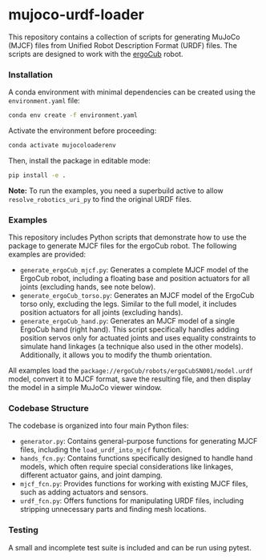 # mujoco-urdf-loader

This repository contains a collection of scripts for generating MuJoCo (MJCF) files from Unified Robot Description Format (URDF) files. The scripts are designed to work with the [ergoCub](https://ergocub.eu/) robot. 

### Installation

A conda environment with minimal dependencies can be created using the `environment.yaml` file:

```bash
conda env create -f environment.yaml
```

Activate the environment before proceeding:

```bash
conda activate mujocoloaderenv
```

Then, install the package in editable mode:

```bash
pip install -e .
```

**Note:** To run the examples, you need a superbuild active to allow `resolve_robotics_uri_py` to find the original URDF files.

### Examples

This repository includes Python scripts that demonstrate how to use the package to generate MJCF files for the ergoCub robot. The following examples are provided:

* `generate_ergoCub_mjcf.py`: Generates a complete MJCF model of the ErgoCub robot, including a floating base and position actuators for all joints (excluding hands, see note below).
* `generate_ergoCub_torso.py`: Generates an MJCF model of the ErgoCub torso only, excluding the legs. Similar to the full model, it includes position actuators for all joints (excluding hands).
* `generate_ergoCub_hand.py`: Generates an MJCF model of a single ErgoCub hand (right hand). This script specifically handles adding position servos only for actuated joints and uses equality constraints to simulate hand linkages (a technique also used in the other models). Additionally, it allows you to modify the thumb orientation.

All examples load the `package://ergoCub/robots/ergoCubSN001/model.urdf` model, convert it to MJCF format, save the resulting file, and then display the model in a simple MuJoCo viewer window.

### Codebase Structure

The codebase is organized into four main Python files:

* `generator.py`: Contains general-purpose functions for generating MJCF files, including the `load_urdf_into_mjcf` function.
* `hands_fcn.py`: Contains functions specifically designed to handle hand models, which often require special considerations like linkages, different actuator gains, and joint damping.
* `mjcf_fcn.py`: Provides functions for working with existing MJCF files, such as adding actuators and sensors.
* `urdf_fcn.py`: Offers functions for manipulating URDF files, including stripping unnecessary parts and finding mesh locations.

### Testing

A small and incomplete test suite is included and can be run using pytest.
